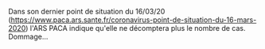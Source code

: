 Dans son dernier point de situation du 16/03/20 (https://www.paca.ars.sante.fr/coronavirus-point-de-situation-du-16-mars-2020) l'ARS PACA indique qu'elle ne décomptera plus le nombre de cas. Dommage...
